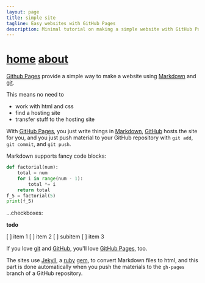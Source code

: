```yaml
---
layout: page
title: simple site
tagline: Easy websites with GitHub Pages
description: Minimal tutorial on making a simple website with GitHub Pages
---
```


[home](index)  [about](about)
===

[Github Pages](https://pages.github.com) provide a simple way to make a website using [Markdown](https://daringfireball.net/projects/markdown/) and [git](https://git-scm.com).

This means no need to 

- work with html and css
- find a hosting site
- transfer stuff to the hosting site

With [GitHub Pages](https://pages.github.com), you just write things in [Markdown](https://daringfireball.net/projects/markdown/), [GitHub](https://github.com) hosts the site for you, and you just push material to your GitHub repository with `git add`, `git commit`, and `git push`.

Markdown supports fancy code blocks:

```python
def factorial(num):
    total = num
    for i in range(num - 1):
        total *= i
    return total
f_5 = factorial(5)
print(f_5)
```

...checkboxes:

**todo**

[ ] item 1
[ ] item 2
  [ ] subitem
[ ] item 3

If you love [git](https://git-scm.com/) and [GitHub](https://github.com), you'll love [GitHub Pages](https://pages.github.com), too.

The sites use [Jekyll](https://jekyllrb.com/), a [ruby](https://www.ruby-lang.org/en/) [gem](https://rubygems.org/), to convert Markdown files to html, and this part is done automatically when you push the materials to the `gh-pages` branch of a GitHub repository.
